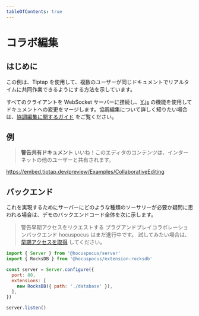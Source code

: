 ```yaml
---
tableOfContents: true
---
```


# コラボ編集

## はじめに

<!-- This example shows how you can use Tiptap to let multiple users collaborate in the same document in real-time. -->

<!-- It connects all clients to a WebSocket server and merges changes to the document with the power of [Y.js](https://github.com/yjs/yjs). If you want to learn more about collaborative text editing, check out [our guide on collaborative editing](/guide/collaborative-editing). -->

この例は、Tiptap を使用して、複数のユーザーが同じドキュメントでリアルタイムに共同作業できるようにする方法を示しています。

すべてのクライアントを WebSocket サーバーに接続し、[Y.js](https://github.com/yjs/yjs) の機能を使用してドキュメントへの変更をマージします。協調編集について詳しく知りたい場合は、[協調編集に関するガイド](/guide/collaborative-editing) をご覧ください。

## 例

> **警告共有ドキュメント**
いいね！このエディタのコンテンツは、インターネットの他のユーザーと共有されます。

<!-- :::warning Shared Document
Be nice! The content of this editor is shared with other users from the Internet.
::: -->

https://embed.tiptap.dev/preview/Examples/CollaborativeEditing

## バックエンド

<!-- In case you’re wondering what kind of sorcery you need on the server to achieve this, here is the whole backend code for the demo: -->

<!-- :::warning Request early access
Our plug & play collaboration backend hocuspocus is still work in progress. If you want to give it a try, [get early access](https://www.hocuspocus.dev).
::: -->

これを実現するためにサーバーにどのような種類のソーサリーが必要か疑問に思われる場合は、デモのバックエンドコード全体を次に示します。

> 警告早期アクセスをリクエストする
>プラグアンドプレイコラボレーションバックエンド hocuspocus はまだ進行中です。 試してみたい場合は、[早期アクセスを取得](https://www.hocuspocus.dev) してください。

```js
import { Server } from '@hocuspocus/server'
import { RocksDB } from '@hocuspocus/extension-rocksdb'

const server = Server.configure({
  port: 80,
  extensions: [
    new RocksDB({ path: './database' }),
  ],
})

server.listen()
```
